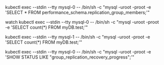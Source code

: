  kubectl exec --stdin  --tty mysql-0 -- /bin/sh -c "mysql -uroot -proot -e 'SELECT * FROM performance_schema.replication_group_members;'"




 watch kubectl exec --stdin  --tty mysql-0 -- /bin/sh -c "mysql -uroot -proot -e 'SELECT count(*) FROM myDB.test;'"





 kubectl exec --stdin  --tty mysql-1 -- /bin/sh -c "mysql -uroot -proot -e 'SELECT count(*) FROM myDB.test;'"


kubectl exec --stdin --tty mysql-0 -- /bin/sh -c "mysql -uroot -proot -e 'SHOW STATUS LIKE \"group_replication_recovery_progress\";'"
